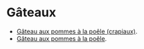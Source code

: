 # Gâteaux

 * [Gâteau aux pommes à la poêle (crapiaux)](https://cuisine.journaldesfemmes.fr/recette/1003991-le-crapiaux-gateau-aux-pommes-a-la-poele).
 * [Gâteau aux pommes à la poêle](https://www.marmiton.org/recettes/recette_gateau-aux-pommes-a-la-poele_25684.aspx).
